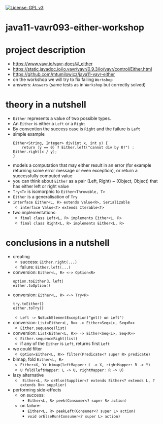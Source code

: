 [![License: GPL v3](https://img.shields.io/badge/License-GPLv3-blue.svg)](https://www.gnu.org/licenses/gpl-3.0)

# java11-vavr093-either-workshop

# project description
* https://www.vavr.io/vavr-docs/#_either
* https://static.javadoc.io/io.vavr/vavr/0.9.3/io/vavr/control/Either.html
* https://github.com/mtumilowicz/java11-vavr-either
* on the workshop we will try to fix failing `Workshop`
* answers: `Answers` (same tests as in `Workshop` but correctly solved)

# theory in a nutshell
* `Either` represents a value of two possible types.
* An `Either` is either a `Left` or a `Right`
* By convention the success case is `Right` and the failure is `Left`
* simple example
    ```
    Either<String, Integer> div(int x, int y) {
        return (y == 0) ? Either.left("cannot div by 0!") : Either.right(x / y);
    }
    ```
* models a computation that may either result in an error (for example returning some error message or even exception), 
or return a successfully computed value
* you can think about `Either` as a pair (Left, Right) ~ (Object, Object) that has either left or right value
* `Try<T>` is isomorphic to `Either<Throwable, T>`
* `Either` is a generalisation of `Try`
* `interface Either<L, R> extends Value<R>, Serializable`
    * `interface Value<T> extends Iterable<T>`
* two implementations:
    * `final class Left<L, R> implements Either<L, R>`
    * `final class Right<L, R> implements Either<L, R>`
    
# conclusions in a nutshell
* creating
    * success: `Either.right(...)`
    * failure: `Either.left(...)`
* conversion: `Either<L, R> <-> Option<R>`
    ```
    option.toEither(L left)
    either.toOption()
    ```
* conversion: `Either<L, R> <-> Try<R>`
    ```
    try.toEither()
    either.toTry()
    ```
    * `Left -> NoSuchElementException("get() on Left")`
* conversion: `List<Either<L, R>> -> Either<Seq<L>, Seq<R>>`
    * `Either.sequence(list)`
* conversion: `List<Either<L, R>> -> Either<Seq<L>, Seq<R>>`
    * `Either.sequenceRight(list)`
    * if any of the `Either` is `Left`, returns first `Left`
* we could filter
    * `Option<Either<L, R>> filter(Predicate<? super R> predicate)`
* bimap, fold `Either<L, R>`
    * `Either<X, Y> bimap(leftMapper: L -> X, rightMapper: R -> Y)`
    * `U fold(leftMapper: L -> U, rightMapper: R -> U)`
* lazy alternative
    * ` Either<L, R> orElse(Supplier<? extends Either<? extends L, ? extends R>> supplier)`
* performing side-effects
    * on success:
        * `Either<L, R> peek(Consumer<? super R> action)`
    * on failure:
        * `Either<L, R> peekLeft(Consumer<? super L> action)`
        * `void orElseRun(Consumer<? super L> action)`
